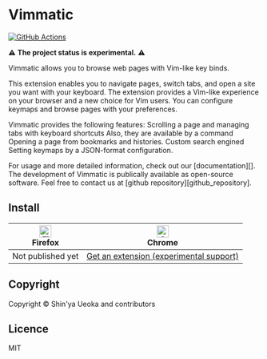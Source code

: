 # Vimmatic

[![GitHub Actions](https://github.com/ueokande/vimmatic/workflows/Build/badge.svg)](https://github.com/ueokande/vimmatic/actions?query=workflow%3ABuild)

:warning: **The project status is experimental.** :warning: 

Vimmatic allows you to browse web pages with Vim-like key binds.

This extension enables you to navigate pages, switch tabs, and open a site you
want with your keyboard.  The extension provides a Vim-like experience on your
browser and a new choice for Vim users.  You can configure keymaps and browse
pages with your preferences.

Vimmatic provides the following features:
Scrolling a page and managing tabs with keyboard shortcuts
Also, they are available by a command
Opening a page from bookmarks and histories.
Custom search engined
Setting keymaps by a JSON-format configuration.

For usage and more detailed information, check out our [documentation][].
The development of Vimmatic is publically available as open-source software.
Feel free to contact us at [github repository][github_repository].


## Install

| [<img src="https://raw.githubusercontent.com/alrra/browser-logos/master/src/firefox/firefox_48x48.png" alt="Firefox" width="24px" height="24px" />](http://godban.github.io/browsers-support-badges/)<br/>Firefox | [<img src="https://raw.githubusercontent.com/alrra/browser-logos/master/src/chrome/chrome_48x48.png" alt="Chrome" width="24px" height="24px" />](http://godban.github.io/browsers-support-badges/)<br/>Chrome |
| ----------------------------------------------------------------------------------------------------------------------------------------------------------------------------------------------------------------- | ------------------------------------------------------------------------------------------------------------------------------------------------------------------------------------------------------------- |
| Not published yet                                                                                                                                                                                                 | [Get an extension (experimental support)][Get_chrome]                                                                                                                                                                                                |

## Copyright

Copyright © Shin'ya Ueoka and contributors

## Licence

MIT

[Get_firefox]: https://addons.mozilla.org/en-US/firefox/addon/vimmatic/
[Get_chrome]: https://chrome.google.com/webstore/detail/vimmatic/pghmfgnakhjiphmlcnhfpgopkcjhiedc
[documentations]: https://ueokande.github.io/vimmatic/
[github.com repository]: https://github.com/ueokande/vimmatic
